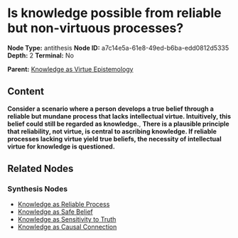 # Is knowledge possible from reliable but non-virtuous processes?

**Node Type:** antithesis
**Node ID:** a7c14e5a-61e8-49ed-b6ba-edd0812d5335
**Depth:** 2
**Terminal:** No

**Parent:** [Knowledge as Virtue Epistemology](knowledge-as-virtue-epistemology-thesis-04805afc-e3a8-43d5-b0d9-d6c1e7d88e2f.md)

## Content

**Consider a scenario where a person develops a true belief through a reliable but mundane process that lacks intellectual virtue. Intuitively, this belief could still be regarded as knowledge.**, **There is a plausible principle that reliability, not virtue, is central to ascribing knowledge. If reliable processes lacking virtue yield true beliefs, the necessity of intellectual virtue for knowledge is questioned.**

## Related Nodes

### Synthesis Nodes

- [Knowledge as Reliable Process](knowledge-as-reliable-process-synthesis-be2f40b1-b6e2-4553-b30f-fd418f95fddb.md)
- [Knowledge as Safe Belief](knowledge-as-safe-belief-synthesis-d67bc335-3ba1-4bc1-b406-c63cbe6ec841.md)
- [Knowledge as Sensitivity to Truth](knowledge-as-sensitivity-to-truth-synthesis-2a4c0b48-06b4-4df3-af60-173be7b85acb.md)
- [Knowledge as Causal Connection](knowledge-as-causal-connection-synthesis-95615853-7820-465a-9327-435da2f900ff.md)
